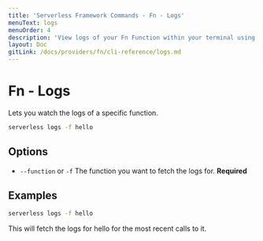```yaml
---
title: 'Serverless Framework Commands - Fn - Logs'
menuText: logs
menuOrder: 4
description: 'View logs of your Fn Function within your terminal using the Serverless Framework'
layout: Doc
gitLink: /docs/providers/fn/cli-reference/logs.md
---
```


# Fn - Logs

Lets you watch the logs of a specific function.

```bash
serverless logs -f hello
```

## Options

- `--function` or `-f` The function you want to fetch the logs for. **Required**

## Examples

```bash
serverless logs -f hello
```
This will fetch the logs for hello for the most recent calls to it.
